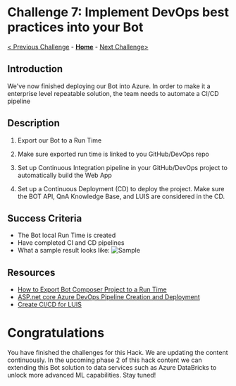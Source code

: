 # Challenge 7: Implement DevOps best practices into your Bot
[< Previous Challenge](./Challenge6-ACS.md) - **[Home](../README.md)** - [Next Challenge>](./Challenge8-Data.md)
## Introduction
We've now finished deploying our Bot into Azure. In order to make it a enterprise level repeatable solution, the team needs to automate a CI/CD pipeline

## Description

1. Export our Bot to a Run Time

2. Make sure exported run time is linked to you GitHub/DevOps repo

3. Set up Continuous Integration pipeline in your GitHub/DevOps project to automatically build the Web App

4. Set up a Continuous Deployment (CD) to deploy the project. Make sure the BOT API, QnA Knowledge Base, and LUIS are considered in the CD.


## Success Criteria
* The Bot local Run Time is created
* Have completed CI and CD pipelines
* What a sample result looks like:
![Sample](./Images/Ch7-1.JPG)

## Resources
* [How to Export Bot Composer Project to a Run Time](https://docs.microsoft.com/en-us/composer/how-to-add-custom-action#export-runtime)
* [ASP.net core Azure DevOps Pipeline Creation and Deployment](https://docs.microsoft.com/en-us/azure/devops/pipelines/ecosystems/dotnet-core?view=azure-devops)
* [Create CI/CD for LUIS](https://docs.microsoft.com/en-us/azure/cognitive-services/luis/luis-concept-devops-automation#continuous-delivery-cd)


# Congratulations

You have finished the challenges for this Hack.
We are updating the content continuously. In the upcoming phase 2 of this hack content we can extending this Bot solution to data services such as Azure DataBricks to unlock more advanced ML capabilities.
Stay tuned!
